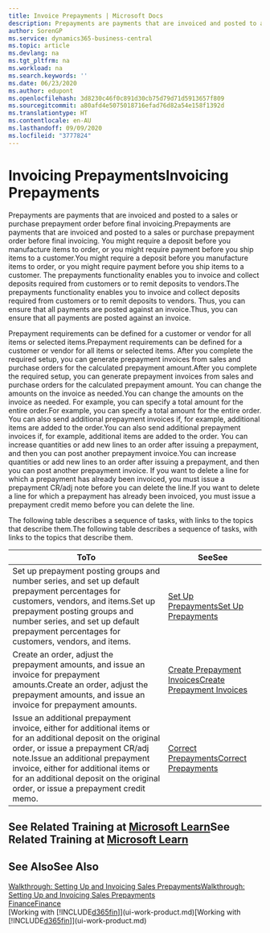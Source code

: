 ```yaml
---
title: Invoice Prepayments | Microsoft Docs
description: Prepayments are payments that are invoiced and posted to a sales or purchase prepayment order before final invoicing. You might require a deposit before you manufacture items to order, or you might require payment before you ship items to a customer. The prepayments functionality enables you to invoice and collect deposits required from customers or to remit deposits to vendors. Thus, you can ensure that all payments are posted against an invoice.
author: SorenGP
ms.service: dynamics365-business-central
ms.topic: article
ms.devlang: na
ms.tgt_pltfrm: na
ms.workload: na
ms.search.keywords: ''
ms.date: 06/23/2020
ms.author: edupont
ms.openlocfilehash: 3d8230c46f0c891d30cb75d79d71d5913657f809
ms.sourcegitcommit: a80afd4e5075018716efad76d82a54e158f1392d
ms.translationtype: HT
ms.contentlocale: en-AU
ms.lasthandoff: 09/09/2020
ms.locfileid: "3777824"
---
```

# <a name="invoicing-prepayments"></a><span data-ttu-id="d668a-106">Invoicing Prepayments</span><span class="sxs-lookup"><span data-stu-id="d668a-106">Invoicing Prepayments</span></span>

<span data-ttu-id="d668a-107">Prepayments are payments that are invoiced and posted to a sales or purchase prepayment order before final invoicing.</span><span class="sxs-lookup"><span data-stu-id="d668a-107">Prepayments are payments that are invoiced and posted to a sales or purchase prepayment order before final invoicing.</span></span> <span data-ttu-id="d668a-108">You might require a deposit before you manufacture items to order, or you might require payment before you ship items to a customer.</span><span class="sxs-lookup"><span data-stu-id="d668a-108">You might require a deposit before you manufacture items to order, or you might require payment before you ship items to a customer.</span></span> <span data-ttu-id="d668a-109">The prepayments functionality enables you to invoice and collect deposits required from customers or to remit deposits to vendors.</span><span class="sxs-lookup"><span data-stu-id="d668a-109">The prepayments functionality enables you to invoice and collect deposits required from customers or to remit deposits to vendors.</span></span> <span data-ttu-id="d668a-110">Thus, you can ensure that all payments are posted against an invoice.</span><span class="sxs-lookup"><span data-stu-id="d668a-110">Thus, you can ensure that all payments are posted against an invoice.</span></span>  

 <span data-ttu-id="d668a-111">Prepayment requirements can be defined for a customer or vendor for all items or selected items.</span><span class="sxs-lookup"><span data-stu-id="d668a-111">Prepayment requirements can be defined for a customer or vendor for all items or selected items.</span></span> <span data-ttu-id="d668a-112">After you complete the required setup, you can generate prepayment invoices from sales and purchase orders for the calculated prepayment amount.</span><span class="sxs-lookup"><span data-stu-id="d668a-112">After you complete the required setup, you can generate prepayment invoices from sales and purchase orders for the calculated prepayment amount.</span></span> <span data-ttu-id="d668a-113">You can change the amounts on the invoice as needed.</span><span class="sxs-lookup"><span data-stu-id="d668a-113">You can change the amounts on the invoice as needed.</span></span> <span data-ttu-id="d668a-114">For example, you can specify a total amount for the entire order.</span><span class="sxs-lookup"><span data-stu-id="d668a-114">For example, you can specify a total amount for the entire order.</span></span> <span data-ttu-id="d668a-115">You can also send additional prepayment invoices if, for example, additional items are added to the order.</span><span class="sxs-lookup"><span data-stu-id="d668a-115">You can also send additional prepayment invoices if, for example, additional items are added to the order.</span></span> <span data-ttu-id="d668a-116">You can increase quantities or add new lines to an order after issuing a prepayment, and then you can post another prepayment invoice.</span><span class="sxs-lookup"><span data-stu-id="d668a-116">You can increase quantities or add new lines to an order after issuing a prepayment, and then you can post another prepayment invoice.</span></span> <span data-ttu-id="d668a-117">If you want to delete a line for which a prepayment has already been invoiced, you must issue a prepayment CR/adj note before you can delete the line.</span><span class="sxs-lookup"><span data-stu-id="d668a-117">If you want to delete a line for which a prepayment has already been invoiced, you must issue a prepayment credit memo before you can delete the line.</span></span>  

 <span data-ttu-id="d668a-118">The following table describes a sequence of tasks, with links to the topics that describe them.</span><span class="sxs-lookup"><span data-stu-id="d668a-118">The following table describes a sequence of tasks, with links to the topics that describe them.</span></span>

|<span data-ttu-id="d668a-119">**To**</span><span class="sxs-lookup"><span data-stu-id="d668a-119">**To**</span></span>|<span data-ttu-id="d668a-120">**See**</span><span class="sxs-lookup"><span data-stu-id="d668a-120">**See**</span></span>|  
|------------|-------------|  
|<span data-ttu-id="d668a-121">Set up prepayment posting groups and number series, and set up default prepayment percentages for customers, vendors, and items.</span><span class="sxs-lookup"><span data-stu-id="d668a-121">Set up prepayment posting groups and number series, and set up default prepayment percentages for customers, vendors, and items.</span></span>|[<span data-ttu-id="d668a-122">Set Up Prepayments</span><span class="sxs-lookup"><span data-stu-id="d668a-122">Set Up Prepayments</span></span>](finance-set-up-prepayments.md)|
|<span data-ttu-id="d668a-123">Create an order, adjust the prepayment amounts, and issue an invoice for prepayment amounts.</span><span class="sxs-lookup"><span data-stu-id="d668a-123">Create an order, adjust the prepayment amounts, and issue an invoice for prepayment amounts.</span></span>|[<span data-ttu-id="d668a-124">Create Prepayment Invoices</span><span class="sxs-lookup"><span data-stu-id="d668a-124">Create Prepayment Invoices</span></span>](finance-how-to-create-prepayment-invoices.md)|  
|<span data-ttu-id="d668a-125">Issue an additional prepayment invoice, either for additional items or for an additional deposit on the original order, or issue a prepayment CR/adj note.</span><span class="sxs-lookup"><span data-stu-id="d668a-125">Issue an additional prepayment invoice, either for additional items or for an additional deposit on the original order, or issue a prepayment credit memo.</span></span>|[<span data-ttu-id="d668a-126">Correct Prepayments</span><span class="sxs-lookup"><span data-stu-id="d668a-126">Correct Prepayments</span></span>](finance-how-to-correct-prepayments.md)|  

## <a name="see-related-training-at-microsoft-learn"></a><span data-ttu-id="d668a-127">See Related Training at [Microsoft Learn](/learn/modules/prepayment-invoices-dynamics-365-business-central/index)</span><span class="sxs-lookup"><span data-stu-id="d668a-127">See Related Training at [Microsoft Learn](/learn/modules/prepayment-invoices-dynamics-365-business-central/index)</span></span>

## <a name="see-also"></a><span data-ttu-id="d668a-128">See Also</span><span class="sxs-lookup"><span data-stu-id="d668a-128">See Also</span></span>

[<span data-ttu-id="d668a-129">Walkthrough: Setting Up and Invoicing Sales Prepayments</span><span class="sxs-lookup"><span data-stu-id="d668a-129">Walkthrough: Setting Up and Invoicing Sales Prepayments</span></span>](walkthrough-setting-up-and-invoicing-sales-prepayments.md)  
[<span data-ttu-id="d668a-130">Finance</span><span class="sxs-lookup"><span data-stu-id="d668a-130">Finance</span></span>](finance.md)  
<span data-ttu-id="d668a-131">[Working with [!INCLUDE[d365fin](includes/d365fin_md.md)]](ui-work-product.md)</span><span class="sxs-lookup"><span data-stu-id="d668a-131">[Working with [!INCLUDE[d365fin](includes/d365fin_md.md)]](ui-work-product.md)</span></span>  
